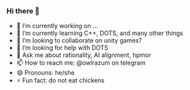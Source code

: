 ### Hi there 👋

- 🔭 I’m currently working on ...
- 🌱 I’m currently learning C++, DOTS, and many other things
- 👯 I’m looking to collaborate on unity games?
- 🤔 I’m looking for help with DOTS
- 💬 Ask me about rationality, AI alignment, hpmor
- 📫 How to reach me: @owlrazum on telegram
- 😄 Pronouns: he/she
- ⚡ Fun fact: do not eat chickens

